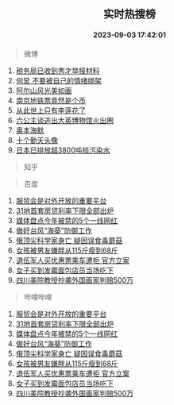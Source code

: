 <div align="center"><h2>实时热搜榜</h2><h4>2023-09-03 17:42:01</h4></div>

> 微博  

1. [税务局已收到秀才举报材料](https://s.weibo.com/weibo?q=%23%E7%A8%8E%E5%8A%A1%E5%B1%80%E5%B7%B2%E6%94%B6%E5%88%B0%E7%A7%80%E6%89%8D%E4%B8%BE%E6%8A%A5%E6%9D%90%E6%96%99%23&t=31&band_rank=1&Refer=top)<br />
2. [何炅 不要被自己的情绪绑架](https://s.weibo.com/weibo?q=%E4%BD%95%E7%82%85%20%E4%B8%8D%E8%A6%81%E8%A2%AB%E8%87%AA%E5%B7%B1%E7%9A%84%E6%83%85%E7%BB%AA%E7%BB%91%E6%9E%B6&t=31&band_rank=2&Refer=top)<br />
3. [阿尔山风光美如画](https://s.weibo.com/weibo?q=%23%E9%98%BF%E5%B0%94%E5%B1%B1%E9%A3%8E%E5%85%89%E7%BE%8E%E5%A6%82%E7%94%BB%23&t=31&band_rank=3&Refer=top)<br />
4. [南京地铁票竟然是个币](https://s.weibo.com/weibo?q=%23%E5%8D%97%E4%BA%AC%E5%9C%B0%E9%93%81%E7%A5%A8%E7%AB%9F%E7%84%B6%E6%98%AF%E4%B8%AA%E5%B8%81%23&t=31&band_rank=4&Refer=top)<br />
5. [从此世上只有李莲花了](https://s.weibo.com/weibo?q=%E4%BB%8E%E6%AD%A4%E4%B8%96%E4%B8%8A%E5%8F%AA%E6%9C%89%E6%9D%8E%E8%8E%B2%E8%8A%B1%E4%BA%86&t=31&band_rank=5&Refer=top)<br />
6. [六公主谈逃出大英博物馆火出圈](https://s.weibo.com/weibo?q=%23%E5%85%AD%E5%85%AC%E4%B8%BB%E8%B0%88%E9%80%83%E5%87%BA%E5%A4%A7%E8%8B%B1%E5%8D%9A%E7%89%A9%E9%A6%86%E7%81%AB%E5%87%BA%E5%9C%88%23&t=31&band_rank=6&Refer=top)<br />
7. [奥本海默](https://s.weibo.com/weibo?q=%E5%A5%A5%E6%9C%AC%E6%B5%B7%E9%BB%98&t=31&band_rank=7&Refer=top)<br />
8. [十个勤天头像](https://s.weibo.com/weibo?q=%E5%8D%81%E4%B8%AA%E5%8B%A4%E5%A4%A9%E5%A4%B4%E5%83%8F&t=31&band_rank=8&Refer=top)<br />
9. [日本已排放超3800吨核污染水](https://s.weibo.com/weibo?q=%23%E6%97%A5%E6%9C%AC%E5%B7%B2%E6%8E%92%E6%94%BE%E8%B6%853800%E5%90%A8%E6%A0%B8%E6%B1%A1%E6%9F%93%E6%B0%B4%23&t=31&band_rank=9&Refer=top)<br />

> 知乎  


> 百度  

1. [服贸会是对外开放的重要平台](https://www.baidu.com/s?wd=%E6%9C%8D%E8%B4%B8%E4%BC%9A%E6%98%AF%E5%AF%B9%E5%A4%96%E5%BC%80%E6%94%BE%E7%9A%84%E9%87%8D%E8%A6%81%E5%B9%B3%E5%8F%B0&sa=fyb_news&rsv_dl=fyb_news)<br />
2. [31地首套房贷利率下限全部出炉](https://www.baidu.com/s?wd=31%E5%9C%B0%E9%A6%96%E5%A5%97%E6%88%BF%E8%B4%B7%E5%88%A9%E7%8E%87%E4%B8%8B%E9%99%90%E5%85%A8%E9%83%A8%E5%87%BA%E7%82%89&sa=fyb_news&rsv_dl=fyb_news)<br />
3. [媒体盘点今年被禁的5个一线网红](https://www.baidu.com/s?wd=%E5%AA%92%E4%BD%93%E7%9B%98%E7%82%B9%E4%BB%8A%E5%B9%B4%E8%A2%AB%E7%A6%81%E7%9A%845%E4%B8%AA%E4%B8%80%E7%BA%BF%E7%BD%91%E7%BA%A2&sa=fyb_news&rsv_dl=fyb_news)<br />
4. [做好台风“海葵”防御工作](https://www.baidu.com/s?wd=%E5%81%9A%E5%A5%BD%E5%8F%B0%E9%A3%8E%E2%80%9C%E6%B5%B7%E8%91%B5%E2%80%9D%E9%98%B2%E5%BE%A1%E5%B7%A5%E4%BD%9C&sa=fyb_news&rsv_dl=fyb_news)<br />
5. [俄顶尖科学家身亡 疑因误食毒蘑菇](https://www.baidu.com/s?wd=%E4%BF%84%E9%A1%B6%E5%B0%96%E7%A7%91%E5%AD%A6%E5%AE%B6%E8%BA%AB%E4%BA%A1+%E7%96%91%E5%9B%A0%E8%AF%AF%E9%A3%9F%E6%AF%92%E8%98%91%E8%8F%87&sa=fyb_news&rsv_dl=fyb_news)<br />
6. [女孩被男友嫌胖从115斤瘦到68斤](https://www.baidu.com/s?wd=%E5%A5%B3%E5%AD%A9%E8%A2%AB%E7%94%B7%E5%8F%8B%E5%AB%8C%E8%83%96%E4%BB%8E115%E6%96%A4%E7%98%A6%E5%88%B068%E6%96%A4&sa=fyb_news&rsv_dl=fyb_news)<br />
7. [退伍军人买优惠票乘车遭拒 官方立案](https://www.baidu.com/s?wd=%E9%80%80%E4%BC%8D%E5%86%9B%E4%BA%BA%E4%B9%B0%E4%BC%98%E6%83%A0%E7%A5%A8%E4%B9%98%E8%BD%A6%E9%81%AD%E6%8B%92+%E5%AE%98%E6%96%B9%E7%AB%8B%E6%A1%88&sa=fyb_news&rsv_dl=fyb_news)<br />
8. [女子买到发霉面包店员当场吃下](https://www.baidu.com/s?wd=%E5%A5%B3%E5%AD%90%E4%B9%B0%E5%88%B0%E5%8F%91%E9%9C%89%E9%9D%A2%E5%8C%85%E5%BA%97%E5%91%98%E5%BD%93%E5%9C%BA%E5%90%83%E4%B8%8B&sa=fyb_news&rsv_dl=fyb_news)<br />
9. [四川美院教授抄袭外国画家判赔500万](https://www.baidu.com/s?wd=%E5%9B%9B%E5%B7%9D%E7%BE%8E%E9%99%A2%E6%95%99%E6%8E%88%E6%8A%84%E8%A2%AD%E5%A4%96%E5%9B%BD%E7%94%BB%E5%AE%B6%E5%88%A4%E8%B5%94500%E4%B8%87&sa=fyb_news&rsv_dl=fyb_news)<br />

> 哔哩哔哩  

1. [服贸会是对外开放的重要平台](https://www.baidu.com/s?wd=%E6%9C%8D%E8%B4%B8%E4%BC%9A%E6%98%AF%E5%AF%B9%E5%A4%96%E5%BC%80%E6%94%BE%E7%9A%84%E9%87%8D%E8%A6%81%E5%B9%B3%E5%8F%B0&sa=fyb_news&rsv_dl=fyb_news)<br />
2. [31地首套房贷利率下限全部出炉](https://www.baidu.com/s?wd=31%E5%9C%B0%E9%A6%96%E5%A5%97%E6%88%BF%E8%B4%B7%E5%88%A9%E7%8E%87%E4%B8%8B%E9%99%90%E5%85%A8%E9%83%A8%E5%87%BA%E7%82%89&sa=fyb_news&rsv_dl=fyb_news)<br />
3. [媒体盘点今年被禁的5个一线网红](https://www.baidu.com/s?wd=%E5%AA%92%E4%BD%93%E7%9B%98%E7%82%B9%E4%BB%8A%E5%B9%B4%E8%A2%AB%E7%A6%81%E7%9A%845%E4%B8%AA%E4%B8%80%E7%BA%BF%E7%BD%91%E7%BA%A2&sa=fyb_news&rsv_dl=fyb_news)<br />
4. [做好台风“海葵”防御工作](https://www.baidu.com/s?wd=%E5%81%9A%E5%A5%BD%E5%8F%B0%E9%A3%8E%E2%80%9C%E6%B5%B7%E8%91%B5%E2%80%9D%E9%98%B2%E5%BE%A1%E5%B7%A5%E4%BD%9C&sa=fyb_news&rsv_dl=fyb_news)<br />
5. [俄顶尖科学家身亡 疑因误食毒蘑菇](https://www.baidu.com/s?wd=%E4%BF%84%E9%A1%B6%E5%B0%96%E7%A7%91%E5%AD%A6%E5%AE%B6%E8%BA%AB%E4%BA%A1+%E7%96%91%E5%9B%A0%E8%AF%AF%E9%A3%9F%E6%AF%92%E8%98%91%E8%8F%87&sa=fyb_news&rsv_dl=fyb_news)<br />
6. [女孩被男友嫌胖从115斤瘦到68斤](https://www.baidu.com/s?wd=%E5%A5%B3%E5%AD%A9%E8%A2%AB%E7%94%B7%E5%8F%8B%E5%AB%8C%E8%83%96%E4%BB%8E115%E6%96%A4%E7%98%A6%E5%88%B068%E6%96%A4&sa=fyb_news&rsv_dl=fyb_news)<br />
7. [退伍军人买优惠票乘车遭拒 官方立案](https://www.baidu.com/s?wd=%E9%80%80%E4%BC%8D%E5%86%9B%E4%BA%BA%E4%B9%B0%E4%BC%98%E6%83%A0%E7%A5%A8%E4%B9%98%E8%BD%A6%E9%81%AD%E6%8B%92+%E5%AE%98%E6%96%B9%E7%AB%8B%E6%A1%88&sa=fyb_news&rsv_dl=fyb_news)<br />
8. [女子买到发霉面包店员当场吃下](https://www.baidu.com/s?wd=%E5%A5%B3%E5%AD%90%E4%B9%B0%E5%88%B0%E5%8F%91%E9%9C%89%E9%9D%A2%E5%8C%85%E5%BA%97%E5%91%98%E5%BD%93%E5%9C%BA%E5%90%83%E4%B8%8B&sa=fyb_news&rsv_dl=fyb_news)<br />
9. [四川美院教授抄袭外国画家判赔500万](https://www.baidu.com/s?wd=%E5%9B%9B%E5%B7%9D%E7%BE%8E%E9%99%A2%E6%95%99%E6%8E%88%E6%8A%84%E8%A2%AD%E5%A4%96%E5%9B%BD%E7%94%BB%E5%AE%B6%E5%88%A4%E8%B5%94500%E4%B8%87&sa=fyb_news&rsv_dl=fyb_news)<br />
